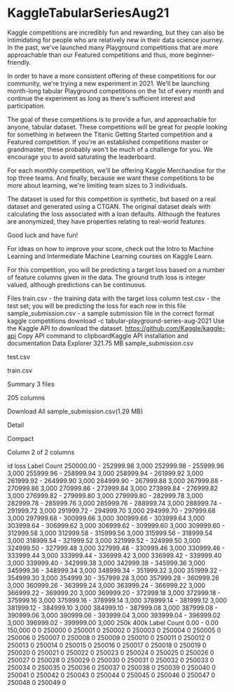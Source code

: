 # KaggleTabularSeriesAug21

Kaggle competitions are incredibly fun and rewarding, but they can also be intimidating for people who are relatively new in their data science journey. In the past, we've launched many Playground competitions that are more approachable than our Featured competitions and thus, more beginner-friendly.

In order to have a more consistent offering of these competitions for our community, we're trying a new experiment in 2021. We'll be launching month-long tabular Playground competitions on the 1st of every month and continue the experiment as long as there's sufficient interest and participation.

The goal of these competitions is to provide a fun, and approachable for anyone, tabular dataset. These competitions will be great for people looking for something in between the Titanic Getting Started competition and a Featured competition. If you're an established competitions master or grandmaster, these probably won't be much of a challenge for you. We encourage you to avoid saturating the leaderboard.

For each monthly competition, we'll be offering Kaggle Merchandise for the top three teams. And finally, because we want these competitions to be more about learning, we're limiting team sizes to 3 individuals.

The dataset is used for this competition is synthetic, but based on a real dataset and generated using a CTGAN. The original dataset deals with calculating the loss associated with a loan defaults. Although the features are anonymized, they have properties relating to real-world features.

Good luck and have fun!

For ideas on how to improve your score, check out the Intro to Machine Learning and Intermediate Machine Learning courses on Kaggle Learn.

For this competition, you will be predicting a target loss based on a number of feature columns given in the data. The ground truth loss is integer valued, although predictions can be continuous.

Files
train.csv - the training data with the target loss column
test.csv - the test set; you will be predicting the loss for each row in this file
sample_submission.csv - a sample submission file in the correct format
kaggle competitions download -c tabular-playground-series-aug-2021
Use the Kaggle API to download the dataset.
https://github.com/Kaggle/kaggle-api
Copy API command to clipboardKaggle API installation and documentation
Data Explorer
321.75 MB
sample_submission.csv

test.csv

train.csv

Summary
3 files

205 columns


Download All
sample_submission.csv(1.29 MB)

Detail

Compact

Column
2 of 2 columns

id
loss
Label	Count
250000.00 - 252999.98	3,000
252999.98 - 255999.96	3,000
255999.96 - 258999.94	3,000
258999.94 - 261999.92	3,000
261999.92 - 264999.90	3,000
264999.90 - 267999.88	3,000
267999.88 - 270999.86	3,000
270999.86 - 273999.84	3,000
273999.84 - 276999.82	3,000
276999.82 - 279999.80	3,000
279999.80 - 282999.78	3,000
282999.78 - 285999.76	3,000
285999.76 - 288999.74	3,000
288999.74 - 291999.72	3,000
291999.72 - 294999.70	3,000
294999.70 - 297999.68	3,000
297999.68 - 300999.66	3,000
300999.66 - 303999.64	3,000
303999.64 - 306999.62	3,000
306999.62 - 309999.60	3,000
309999.60 - 312999.58	3,000
312999.58 - 315999.56	3,000
315999.56 - 318999.54	3,000
318999.54 - 321999.52	3,000
321999.52 - 324999.50	3,000
324999.50 - 327999.48	3,000
327999.48 - 330999.46	3,000
330999.46 - 333999.44	3,000
333999.44 - 336999.42	3,000
336999.42 - 339999.40	3,000
339999.40 - 342999.38	3,000
342999.38 - 345999.36	3,000
345999.36 - 348999.34	3,000
348999.34 - 351999.32	3,000
351999.32 - 354999.30	3,000
354999.30 - 357999.28	3,000
357999.28 - 360999.26	3,000
360999.26 - 363999.24	3,000
363999.24 - 366999.22	3,000
366999.22 - 369999.20	3,000
369999.20 - 372999.18	3,000
372999.18 - 375999.16	3,000
375999.16 - 378999.14	3,000
378999.14 - 381999.12	3,000
381999.12 - 384999.10	3,000
384999.10 - 387999.08	3,000
387999.08 - 390999.06	3,000
390999.06 - 393999.04	3,000
393999.04 - 396999.02	3,000
396999.02 - 399999.00	3,000
250k
400k
Label	Count
0.00 - 0.00	150,000
0
0
250000
0
250001
0
250002
0
250003
0
250004
0
250005
0
250006
0
250007
0
250008
0
250009
0
250010
0
250011
0
250012
0
250013
0
250014
0
250015
0
250016
0
250017
0
250018
0
250019
0
250020
0
250021
0
250022
0
250023
0
250024
0
250025
0
250026
0
250027
0
250028
0
250029
0
250030
0
250031
0
250032
0
250033
0
250034
0
250035
0
250036
0
250037
0
250038
0
250039
0
250040
0
250041
0
250042
0
250043
0
250044
0
250045
0
250046
0
250047
0
250048
0
250049
0

